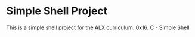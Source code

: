 # Simple Shell Project

This is a simple shell project for the ALX curriculum.
0x16. C - Simple Shell
